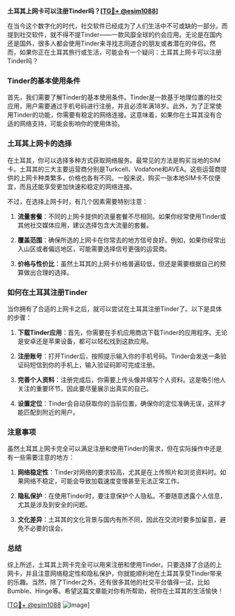 **土耳其上网卡可以注册Tinder吗？[[TG💪+ @esim1088](https://t.me/s/esim1088)]**

在当今这个数字化的时代，社交软件已经成为了人们生活中不可或缺的一部分。而提到社交软件，就不得不提Tinder——一款风靡全球的约会应用。无论是在国内还是国外，很多人都会使用Tinder来寻找志同道合的朋友或者潜在的伴侣。然而，如果你正在土耳其旅行或生活，可能会有一个疑问：土耳其上网卡可以注册Tinder吗？

### Tinder的基本使用条件

首先，我们需要了解Tinder的基本使用条件。Tinder是一款基于地理位置的社交应用，用户需要通过手机号码进行注册，并且必须年满18岁。此外，为了正常使用Tinder的功能，你需要有稳定的网络连接。这意味着，如果你在土耳其没有合适的网络支持，可能会影响你的使用体验。

### 土耳其上网卡的选择

在土耳其，你可以选择多种方式获取网络服务。最常见的方法是购买当地的SIM卡。土耳其的三大主要运营商分别是Turkcell、Vodafone和AVEA。这些运营商提供的上网卡种类繁多，价格也各有不同。一般来说，购买一张本地SIM卡不仅便宜，而且还能享受更加快速和稳定的网络连接。

不过，在选择上网卡时，有几个因素需要特别注意：

1. **流量套餐**：不同的上网卡提供的流量套餐不尽相同。如果你经常使用Tinder或其他社交媒体应用，建议选择包含大流量的套餐。
   
2. **覆盖范围**：确保所选的上网卡在你常去的地方信号良好。例如，如果你经常出入山区或者偏远地区，可能需要选择信号更强的运营商。

3. **价格与性价比**：虽然土耳其的上网卡价格普遍较低，但还是需要根据自己的预算做出合理的选择。

### 如何在土耳其注册Tinder

当你拥有了合适的上网卡之后，就可以尝试在土耳其注册Tinder了。以下是具体的步骤：

1. **下载Tinder应用**：首先，你需要在手机应用商店下载Tinder的应用程序。无论是安卓还是苹果设备，都可以轻松找到这款应用。

2. **注册账号**：打开Tinder后，按照提示输入你的手机号码。Tinder会发送一条验证码短信到你的手机上，输入验证码即可完成注册。

3. **完善个人资料**：注册完成后，你需要上传头像并填写个人资料。这是吸引他人关注的重要环节，因此要尽量展示出真实的自己。

4. **设置定位**：Tinder会自动获取你的当前位置，确保你的定位准确无误，这样才能匹配到附近的用户。

### 注意事项

虽然土耳其上网卡完全可以满足注册和使用Tinder的需求，但在实际操作中还是有一些需要注意的地方：

1. **网络稳定性**：Tinder对网络的要求较高，尤其是在上传照片和浏览资料时。如果网络不稳定，可能会导致加载速度变慢甚至无法正常工作。

2. **隐私保护**：在使用Tinder时，要注意保护个人隐私。不要随意透露个人信息，尤其是涉及到安全的问题。

3. **文化差异**：土耳其的文化背景与国内有所不同，因此在交流时要多加留意，避免不必要的误会。

### 总结

综上所述，土耳其上网卡完全可以用来注册和使用Tinder。只要选择了合适的上网卡，并且注意网络稳定性和隐私保护，你就能顺利地在土耳其享受Tinder带来的乐趣。当然，除了Tinder之外，还有很多其他的社交平台值得一试，比如Bumble、Hinge等。希望这篇文章能对你有所帮助，祝你在土耳其的生活愉快！

[[TG💪+ @esim1088](https://t.me/s/esim1088) ![Image](https://i.postimg.cc/4NQfJmqS/Snipaste-2025-05-13-00-14-12.png)]